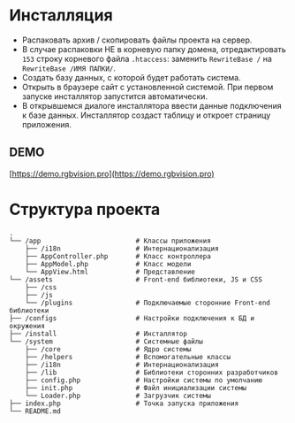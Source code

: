 # Инсталляция

- Распаковать архив / скопировать файлы проекта на сервер.
- В случае распаковки НЕ в корневую папку домена, отредактировать `153` строку корневого файла `.htaccess`: заменить `RewriteBase /` на `RewriteBase /ИМЯ ПАПКИ/`.
- Создать базу данных, с которой будет работать система.
- Открыть в браузере сайт с установленной системой. При первом запуске инсталлятор запустится автоматически.
- В открывшемся диалоге инсталлятора ввести данные подключения к базе данных. Инсталлятор создаст таблицу и откроет страницу приложения.

## DEMO

[https://demo.rgbvision.pro](https://demo.rgbvision.pro)

# Структура проекта

    .
    └── /app                        # Классы приложения
        ├── /i18n                   # Интернационализация
        ├── AppController.php       # Класс контроллера
        ├── AppModel.php            # Класс модели
        └── AppView.html            # Представление
    └── /assets                     # Front-end библиотеки, JS и CSS
        ├── /css
        ├── /js
        └── /plugins                # Подключаемые сторонние Front-end библиотеки
    ├── /configs                    # Настройки подключения к БД и окружения
    ├── /install                    # Инсталлятор
    └── /system                     # Системные файлы
        ├── /core                   # Ядро системы
        ├── /helpers                # Вспомогательные классы
        ├── /i18n                   # Интернационализация
        ├── /lib                    # Библиотеки сторонних разработчиков
        ├── config.php              # Настройки системы по умолчанию 
        ├── init.php                # Файл инициализации системы
        └── Loader.php              # Загрузчик системы
    ├── index.php                   # Точка запуска приложения
    └── README.md

